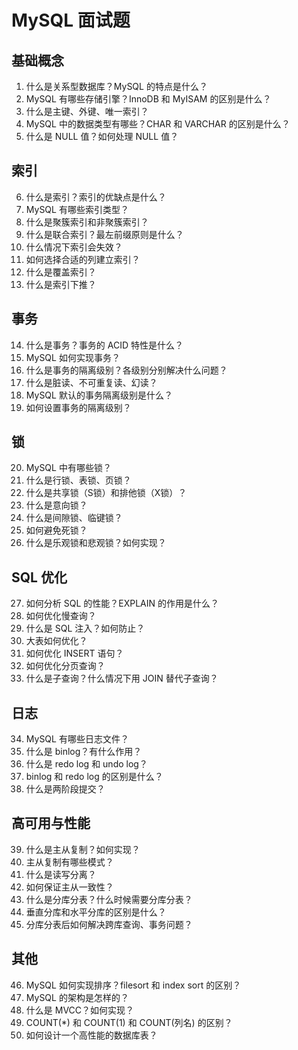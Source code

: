 # MySQL 面试题

## 基础概念

1. 什么是关系型数据库？MySQL 的特点是什么？
2. MySQL 有哪些存储引擎？InnoDB 和 MyISAM 的区别是什么？
3. 什么是主键、外键、唯一索引？
4. MySQL 中的数据类型有哪些？CHAR 和 VARCHAR 的区别是什么？
5. 什么是 NULL 值？如何处理 NULL 值？

## 索引

6. 什么是索引？索引的优缺点是什么？
7. MySQL 有哪些索引类型？
8. 什么是聚簇索引和非聚簇索引？
9. 什么是联合索引？最左前缀原则是什么？
10. 什么情况下索引会失效？
11. 如何选择合适的列建立索引？
12. 什么是覆盖索引？
13. 什么是索引下推？

## 事务

14. 什么是事务？事务的 ACID 特性是什么？
15. MySQL 如何实现事务？
16. 什么是事务的隔离级别？各级别分别解决什么问题？
17. 什么是脏读、不可重复读、幻读？
18. MySQL 默认的事务隔离级别是什么？
19. 如何设置事务的隔离级别？

## 锁

20. MySQL 中有哪些锁？
21. 什么是行锁、表锁、页锁？
22. 什么是共享锁（S锁）和排他锁（X锁）？
23. 什么是意向锁？
24. 什么是间隙锁、临键锁？
25. 如何避免死锁？
26. 什么是乐观锁和悲观锁？如何实现？

## SQL 优化

27. 如何分析 SQL 的性能？EXPLAIN 的作用是什么？
28. 如何优化慢查询？
29. 什么是 SQL 注入？如何防止？
30. 大表如何优化？
31. 如何优化 INSERT 语句？
32. 如何优化分页查询？
33. 什么是子查询？什么情况下用 JOIN 替代子查询？

## 日志

34. MySQL 有哪些日志文件？
35. 什么是 binlog？有什么作用？
36. 什么是 redo log 和 undo log？
37. binlog 和 redo log 的区别是什么？
38. 什么是两阶段提交？

## 高可用与性能

39. 什么是主从复制？如何实现？
40. 主从复制有哪些模式？
41. 什么是读写分离？
42. 如何保证主从一致性？
43. 什么是分库分表？什么时候需要分库分表？
44. 垂直分库和水平分库的区别是什么？
45. 分库分表后如何解决跨库查询、事务问题？

## 其他

46. MySQL 如何实现排序？filesort 和 index sort 的区别？
47. MySQL 的架构是怎样的？
48. 什么是 MVCC？如何实现？
49. COUNT(*) 和 COUNT(1) 和 COUNT(列名) 的区别？
50. 如何设计一个高性能的数据库表？